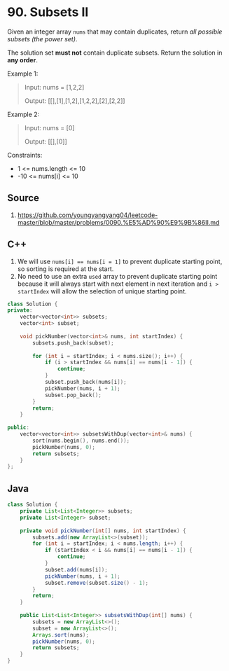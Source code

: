 # 90. Subsets II

Given an integer array `nums` that may contain duplicates, return *all possible subsets (the power set)*.

The solution set **must not** contain duplicate subsets. Return the solution in **any order**.

Example 1:

> Input: nums = [1,2,2]
> 
> Output: [[],[1],[1,2],[1,2,2],[2],[2,2]]

Example 2:

> Input: nums = [0]
> 
> Output: [[],[0]]

Constraints:

* 1 <= nums.length <= 10
* -10 <= nums[i] <= 10

## Source
1. https://github.com/youngyangyang04/leetcode-master/blob/master/problems/0090.%E5%AD%90%E9%9B%86II.md

## C++
1. We will use `nums[i] == nums[i = 1]` to prevent duplicate starting point, so sorting is required at the start.
2. No need to use an extra `used` array to prevent duplicate starting point because it will always start with next element in next iteration and `i > startIndex` will allow the selection of unique starting point.
```c++
class Solution {
private:
    vector<vector<int>> subsets;
    vector<int> subset;
    
    void pickNumber(vector<int>& nums, int startIndex) {
        subsets.push_back(subset);
        
        for (int i = startIndex; i < nums.size(); i++) {
            if (i > startIndex && nums[i] == nums[i - 1]) {
                continue;
            }
            subset.push_back(nums[i]);
            pickNumber(nums, i + 1);
            subset.pop_back();
        }
        return;
    }
    
public:
    vector<vector<int>> subsetsWithDup(vector<int>& nums) {
        sort(nums.begin(), nums.end());
        pickNumber(nums, 0);
        return subsets;
    }
};
```

## Java
```java
class Solution {
    private List<List<Integer>> subsets;
    private List<Integer> subset;
    
    private void pickNumber(int[] nums, int startIndex) {
        subsets.add(new ArrayList<>(subset));
        for (int i = startIndex; i < nums.length; i++) {
            if (startIndex < i && nums[i] == nums[i - 1]) {
                continue;
            }
            subset.add(nums[i]);
            pickNumber(nums, i + 1);
            subset.remove(subset.size() - 1);
        }
        return;
    }
    
    public List<List<Integer>> subsetsWithDup(int[] nums) {
        subsets = new ArrayList<>();
        subset = new ArrayList<>();
        Arrays.sort(nums);
        pickNumber(nums, 0);
        return subsets;
    }
}
```

